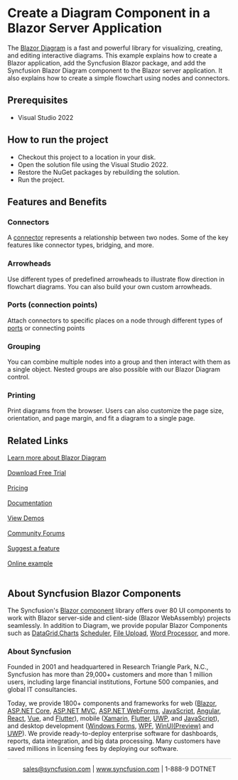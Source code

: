 # Create a Diagram Component in a Blazor Server Application

The [Blazor Diagram](https://www.syncfusion.com/blazor-components/blazor-diagram?utm_source=github&utm_medium=listing&utm_campaign=blazor-diagram-github-samples) is a fast and powerful library for visualizing, creating, and editing interactive diagrams. This example explains how to create a Blazor application, add the Syncfusion Blazor package, and add the Syncfusion Blazor Diagram component to the Blazor server application. It also explains how to create a simple flowchart using nodes and connectors.

## Prerequisites

* Visual Studio 2022

## How to run the project

* Checkout this project to a location in your disk.
* Open the solution file using the Visual Studio 2022.
* Restore the NuGet packages by rebuilding the solution.
* Run the project.

## Features and Benefits

### Connectors
A [connector](https://blazor.syncfusion.com/documentation/diagram/connectors/connectors?utm_source=github&utm_medium=listing&utm_campaign=blazor-diagram-github-samples) represents a relationship between two nodes. Some of the key features like connector types, bridging, and more.

### Arrowheads
Use different types of predefined arrowheads to illustrate flow direction in flowchart diagrams. You can also build your own custom arrowheads.

### Ports (connection points)
Attach connectors to specific places on a node through different types of [ports](https://blazor.syncfusion.com/documentation/diagram/ports/ports?utm_source=github&utm_medium=listing&utm_campaign=blazor-diagram-github-samples) or connecting points

### Grouping
You can combine multiple nodes into a group and then interact with them as a single object. Nested groups are also possible with our Blazor Diagram control.

### Printing
Print diagrams from the browser. Users can also customize the page size, orientation, and page margin, and fit a diagram to a single page.

## Related Links

[Learn more about Blazor Diagram](https://www.syncfusion.com/blazor-components/blazor-diagram?utm_source=github&utm_medium=listing&utm_campaign=blazor-diagram-github-samples) <br/><br/>
[Download Free Trial](https://www.syncfusion.com/downloads/blazor-components?utm_source=github&utm_medium=listing&utm_campaign=blazor-diagram-github-samples) <br/><br/>
[Pricing](https://www.syncfusion.com/sales/teamlicense?utm_source=github&utm_medium=listing&utm_campaign=blazor-diagram-github-samples) <br/><br/>
[Documentation](https://blazor.syncfusion.com/documentation/diagram/getting-started?utm_source=github&utm_medium=listing&utm_campaign=blazor-diagram-github-samples) <br/><br/>
[View Demos](https://github.com/SyncfusionExamples/Create-a-Diagram-Component-in-a-Blazor-Server-Application?utm_source=github&utm_medium=listing&utm_campaign=blazor-diagram-github-samples) <br/><br/>
[Community Forums](https://www.syncfusion.com/forums/blazor-components/diagram?utm_source=github&utm_medium=listing&utm_campaign=blazor-diagram-github-samples) <br/><br/>
[Suggest a feature](https://www.syncfusion.com/feedback/blazor-components?utm_source=github&utm_medium=listing&utm_campaign=blazor-diagram-github-samples) <br/><br/>
[Online example](https://blazor.syncfusion.com/demos/diagramcomponent/flowchart?theme=bootstrap5?utm_source=github&utm_medium=listing&utm_campaign=blazor-diagram-github-samples) <br/><br/>

## About Syncfusion Blazor Components
The Syncfusion's [Blazor component](https://www.syncfusion.com/blazor-components?utm_source=github&utm_medium=listing&utm_campaign=blazor-diagram-github-samples) library offers over 80 UI components to work with Blazor server-side and client-side (Blazor WebAssembly) projects seamlessly. In addition to Diagram, we provide popular Blazor Components such as [DataGrid](https://www.syncfusion.com/blazor-components/blazor-datagrid?utm_source=github&utm_medium=listing&utm_campaign=blazor-diagram-github-samples),[Charts](https://www.syncfusion.com/blazor-components/blazor-charts?utm_source=github&utm_medium=listing&utm_campaign=blazor-diagram-github-samples) [Scheduler](https://www.syncfusion.com/blazor-components/blazor-scheduler?utm_source=github&utm_medium=listing&utm_campaign=blazor-diagram-github-samples), [File Upload](https://www.syncfusion.com/blazor-components/blazor-file-upload?utm_source=github&utm_medium=listing&utm_campaign=blazor-diagram-github-samples), [Word Processor](https://www.syncfusion.com/blazor-components/blazor-word-processor?utm_source=github&utm_medium=listing&utm_campaign=blazor-diagram-github-samples), and more.

### About Syncfusion
Founded in 2001 and headquartered in Research Triangle Park, N.C., Syncfusion has more than 29,000+ customers and more than 1 million users, including large financial institutions, Fortune 500 companies, and global IT consultancies.
 
Today, we provide 1800+ components and frameworks for web ([Blazor](https://www.syncfusion.com/blazor-components?utm_source=github&utm_medium=listing&utm_campaign=blazor-diagram-github-samples), [ASP.NET Core](https://www.syncfusion.com/aspnet-core-ui-controls?utm_source=github&utm_medium=listing&utm_campaign=blazor-diagram-github-samples), [ASP.NET MVC](https://www.syncfusion.com/aspnet-mvc-ui-controls?utm_source=github&utm_medium=listing&utm_campaign=blazor-diagram-github-samples), [ASP.NET WebForms](https://www.syncfusion.com/jquery/aspnet-webforms-ui-controls?utm_source=github&utm_medium=listing&utm_campaign=blazor-diagram-github-samples), [JavaScript](https://www.syncfusion.com/javascript-ui-controls?utm_source=github&utm_medium=listing&utm_campaign=blazor-diagram-github-samples), [Angular](https://www.syncfusion.com/angular-components?utm_source=github&utm_medium=listing&utm_campaign=blazor-diagram-github-samples), [React](https://www.syncfusion.com/react-components?utm_source=github&utm_medium=listing&utm_campaign=blazor-diagram-github-samples), [Vue](https://www.syncfusion.com/vue-components?utm_source=github&utm_medium=listing&utm_campaign=blazor-diagram-github-samples),
and [Flutter](https://www.syncfusion.com/flutter-widgets?utm_source=github&utm_medium=listing&utm_campaign=blazor-diagram-github-samples)),
mobile ([Xamarin](https://www.syncfusion.com/xamarin-ui-controls?utm_source=github&utm_medium=listing&utm_campaign=blazor-diagram-github-samples), [Flutter](https://www.syncfusion.com/flutter-widgets?utm_source=github&utm_medium=listing&utm_campaign=blazor-diagram-github-samples), [UWP](https://www.syncfusion.com/uwp-ui-controls?utm_source=github&utm_medium=listing&utm_campaign=blazor-diagram-github-samples), and [JavaScript](https://www.syncfusion.com/javascript-ui-controls?utm_source=github&utm_medium=listing&utm_campaign=blazor-diagram-github-samples)), and desktop development ([Windows Forms](https://www.syncfusion.com/winforms-ui-controls?utm_source=github&utm_medium=listing&utm_campaign=blazor-diagram-github-samples), [WPF](https://www.syncfusion.com/wpf-controls?utm_source=github&utm_medium=listing&utm_campaign=blazor-diagram-github-samples), [WinUI(Preview)](https://www.syncfusion.com/winui-controls?utm_source=github&utm_medium=listing&utm_campaign=blazor-diagram-github-samples) and [UWP](https://www.syncfusion.com/uwp-ui-controls?utm_source=github&utm_medium=listing&utm_campaign=blazor-diagram-github-samples)). We provide ready-to-deploy enterprise software for dashboards, reports, data integration, and big data processing. Many customers have saved millions in licensing fees by deploying our software.

<hr style="height:0.3px;border:none;color:lightgrey;background-color:lightgrey;" />

<p align="center">
  <a href="mailto:sales@syncfusion.com?Subject=Syncfusion Blazor Diagram - Github" target="_top">sales@syncfusion.com</a> | <a href="https://www.syncfusion.com?utm_source=github&utm_medium=listing&utm_campaign=blazor-diagram-github-samples">www.syncfusion.com</a> | 1-888-9 DOTNET <br>
</p>
